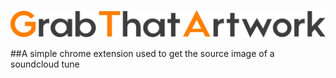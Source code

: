 ![GTA Logo](logo.png "Grab That Artwork Logo")

##A simple chrome extension used to get the source image of a soundcloud tune
